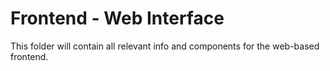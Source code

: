 # Frontend - Web Interface

This folder will contain all relevant info and components for the web-based frontend. 


